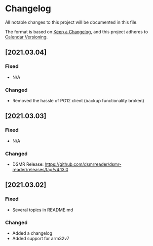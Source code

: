 # Changelog

All notable changes to this project will be documented in this file.

The format is based on [Keep a Changelog](https://keepachangelog.com/en/1.0.0/),
and this project adheres to [Calendar Versioning](https://calver.org/).

## [2021.03.04]

### Fixed
- N/A

### Changed
- Removed the hassle of PG12 client (backup functionality broken)

## [2021.03.03]

### Fixed
- N/A

### Changed
- DSMR Release: https://github.com/dsmrreader/dsmr-reader/releases/tag/v4.13.0


## [2021.03.02]

### Fixed
- Several topics in README.md

### Changed
- Added a changelog
- Added support for arm32v7

